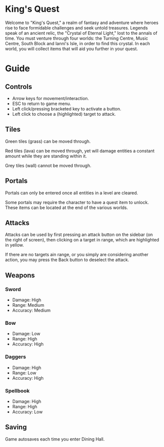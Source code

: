 # King's Quest
Welcome to "King's Quest," a realm of fantasy and adventure where heroes rise to face formidable challenges and seek untold treasures. Legends speak of an ancient relic, the "Crystal of Eternal Light," lost to the annals of time. You must venture through four worlds: the Turning Centre, Music Centre, South Block and Ianni's Isle, in order to find this crystal. In each world, you will collect items that will aid you further in your quest.

# Guide
## Controls
- Arrow keys for movement/interaction.
- ESC to return to game menu.
- Left click/pressing bracketed key to activate a button.
- Left click to choose a (highlighted) target to attack.
## Tiles
Green tiles (grass) can be moved through.

Red tiles (lava) can be moved through, yet will damage entities a constant amount while they are standing within it.

Grey tiles (wall) cannot be moved through.
## Portals
Portals can only be entered once all entities in a level are cleared.

Some portals may require the character to have a quest item to unlock. These items can be located at the end of the various worlds.
## Attacks
Attacks can be used by first pressing an attack button on the sidebar (on the right of screen), then clicking on a target in range, which are highlighted in yellow. 

If there are no targets ain range, or you simply are considering another action, you may press the Back button to deselect the attack.
## Weapons
### Sword
- Damage: High
- Range: Medium
- Accuracy: Medium

### Bow
- Damage: Low
- Range: High
- Accuracy: High

### Daggers
- Damage: High
- Range: Low
- Accuracy: High

### Spellbook
- Damage: High
- Range: High
- Accuracy: Low

## Saving
Game autosaves each time you enter Dining Hall.
